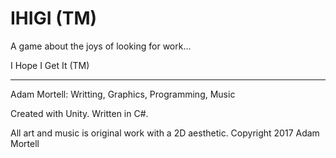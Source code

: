 # IHIGI (TM)
A game about the joys of looking for work...

I Hope I Get It (TM)
__________________________________________________________
Adam Mortell: Writting, Graphics, Programming, Music 

Created with Unity. Written in C#.

All art and music is original work with a 2D aesthetic. Copyright 2017 Adam Mortell 
